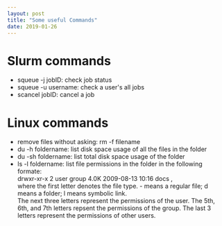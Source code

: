 ```yaml
---
layout: post
title: "Some useful Commands"
date: 2019-01-26
---
```

<h1> Slurm commands </h1>
<ul> 
  <li> squeue -j jobID: check job status</li>
  <li> squeue -u username: check a user's all jobs</li>
  <li>  scancel jobID: cancel a job</li>
</ul>

<h1> Linux commands</h1>
<ul>
  <li>remove files without asking: rm -f filename </li>
  <li>du -h foldername: list disk space usage of all the files in the folder</li>
  <li>du -sh foldername: list total disk space usage of the folder</li>
  <li>ls -l foldername: list file permissions in the folder in the following formate: <br />
    drwxr-xr-x 2 user group       4.0K 2009-08-13 10:16 docs ,<br/>
  where the first letter denotes the file type. - means a regular file; d means a folder; l means symbolic link. <br/>
  The next three letters represent the permissions of the user. The 5th, 6th, and 7th letters repsent the permissions of the group. The last 3 letters represent the permissions of other users. <br/>
  </li>
  </ul>
